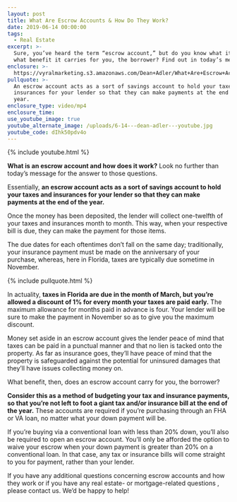 ```yaml
---
layout: post
title: What Are Escrow Accounts & How Do They Work?
date: 2019-06-14 00:00:00
tags:
  - Real Estate
excerpt: >-
  Sure, you’ve heard the term “escrow account,” but do you know what it is and
  what benefit it carries for you, the borrower? Find out in today’s message.
enclosure: >-
  https://vyralmarketing.s3.amazonaws.com/Dean+Adler/What+Are+Escrow+Accounts+%26+How+Do+They+Work_.mp4
pullquote: >-
  An escrow account acts as a sort of savings account to hold your taxes and
  insurances for your lender so that they can make payments at the end of the
  year.
enclosure_type: video/mp4
enclosure_time:
use_youtube_image: true
youtube_alternate_image: /uploads/6-14---dean-adler---youtube.jpg
youtube_code: dIhk50pdv4o
---
```


{% include youtube.html %}

**What is an escrow account and how does it work?** Look no further than today’s message for the answer to those questions.&nbsp;

Essentially, **an escrow account acts as a sort of savings account to hold your taxes and insurances for your lender so that they can make payments at the end of the year. &nbsp;**

Once the money has been deposited, the lender will collect one-twelfth of your taxes and insurances month to month. This way, when your respective bill is due, they can make the payment for those items.

The due dates for each oftentimes don’t fall on the same day; traditionally, your insurance payment must be made on the anniversary of your purchase, whereas, here in Florida, taxes are typically due sometime in November. &nbsp;&nbsp;

{% include pullquote.html %}

In actuality, **taxes in Florida are due in the month of March, but you’re allowed a discount of 1% for every month your taxes are paid early.** The maximum allowance for months paid in advance is four. Your lender will be sure to make the payment in November so as to give you the maximum discount.&nbsp;

Money set aside in an escrow account gives the lender peace of mind that taxes can be paid in a punctual manner and that no lien is tacked onto the property. As far as insurance goes, they’ll have peace of mind that the property is safeguarded against the potential for uninsured damages that they’ll have issues collecting money on.&nbsp;

What benefit, then, does an escrow account carry for you, the borrower?&nbsp;

**Consider this as a method of budgeting your tax and insurance payments, so that you’re not left to foot a giant tax and/or insurance bill at the end of the year.** These accounts are required if you’re purchasing through an FHA or VA loan, no matter what your down payment will be.&nbsp;

If you’re buying via a conventional loan with less than 20% down, you’ll also be required to open an escrow account. You’ll only be afforded the option to waive your escrow when your down payment is greater than 20% on a conventional loan. In that case, any tax or insurance bills will come straight to you for payment, rather than your lender. &nbsp;&nbsp;

If you have any additional questions concerning escrow accounts and how they work or if you have any real estate- or mortgage-related questions , please contact us. We’d be happy to help\!